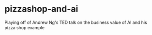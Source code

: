 # pizzashop-and-ai
 Playing off of Andrew Ng's TED talk on the business value of AI and his pizza shop example
